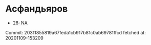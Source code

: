 # Асфандьяров
- [28: NA](28.md)

Commit: 20311855819a67feda1cb917b81c0ab69781ffcd
 fetched at: 20201109-153209
